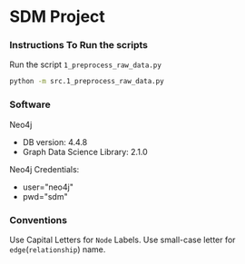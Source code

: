# SDM Project

### Instructions To Run the scripts

Run the script `1_preprocess_raw_data.py`
```bash
python -m src.1_preprocess_raw_data.py
```

### Software 
Neo4j 
- DB version: 4.4.8
- Graph Data Science Library: 2.1.0

Neo4j Credentials:
- user="neo4j"
- pwd="sdm"


### Conventions
Use Capital Letters for `Node` Labels. Use small-case letter for `edge`(`relationship`) name.
